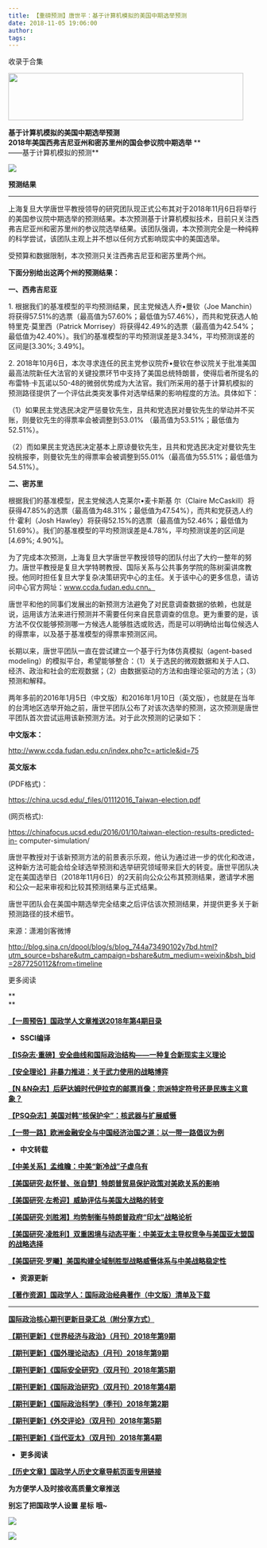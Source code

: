 ```yaml
---
title: 【重磅预测】唐世平：基于计算机模拟的美国中期选举预测
date: 2018-11-05 19:06:00
author: 
tags: 
---
```



收录于合集

<img src='/images/3553/2.gif' width='473' height='95' />

  

**基于计算机模拟的美国中期选举预测**  
 **2018年美国西弗吉尼亚州和密苏里州的国会参议院中期选举** **  
——基于计算机模拟的预测**

![](/images/3553/3.jpeg)

 **预测结果**

  

 ****

上海复旦大学唐世平教授领导的研究团队现正式公布其对于2018年11月6日将举行的美国参议院中期选举的预测结果。本次预测基于计算机模拟技术，目前只关注西弗吉尼亚州和密苏里州的参议院选举结果。该团队强调，本次预测完全是一种纯粹的科学尝试，该团队主观上并不想以任何方式影响现实中的美国选举。

  

受预算和数据限制，本次预测只关注西弗吉尼亚和密苏里两个州。

  

 **下面分别给出这两个州的预测结果：**

  

 **一、西弗吉尼亚**

  

1\. 根据我们的基准模型的平均预测结果，民主党候选人乔•曼钦（Joe
Manchin）将获得57.51%的选票（最高值为57.60%；最低值为57.46%），而共和党获选人帕特里克·莫里西（Patrick
Morrisey）将获得42.49%的选票（最高值为42.54%；最低值为42.40%）。我们的基准模型的平均预测误差是3.34%，平均预测误差的区间是[3.30%;
3.49%]。

  

2\.
2018年10月6日，本次寻求连任的民主党参议院乔•曼钦在参议院关于批准美国最高法院新任大法官的关键投票环节中支持了美国总统特朗普，使得后者所提名的布雷特·卡瓦诺以50-48的微弱优势成为大法官。我们所采用的基于计算机模拟的预测路径提供了一个评估此类突发事件对选举结果的影响程度的方法。具体如下：

  

（1）如果民主党选民决定严惩曼钦先生，且共和党选民对曼钦先生的举动并不买账，则曼钦先生的得票率会被调整到53.01%
（最高值为53.51%；最低值为52.51%）。

  

（2）而如果民主党选民决定基本上原谅曼钦先生，且共和党选民决定对曼钦先生投桃报李，则曼钦先生的得票率会被调整到55.01%（最高值为55.51%；最低值为54.51%）。

  

 **二、密苏里**

  

根据我们的基准模型，民主党候选人克莱尔•麦卡斯基 尔（Claire
McCaskill）将获得47.85%的选票（最高值为48.31%；最低值为47.54%），而共和党获选人约什·霍利（Josh
Hawley）将获得52.15%的选票（最高值为52.46%；最低值为51.69%）。我们的基准模型的平均预测误差是4.78%，平均预测误差的区间是[4.69%;
4.90%]。

  

为了完成本次预测，上海复旦大学唐世平教授领导的团队付出了大约一整年的努力。唐世平教授是复旦大学特聘教授、国际关系与公共事务学院的陈树渠讲席教授。他同时担任复旦大学复杂决策研究中心的主任。关于该中心的更多信息，请访问中心官方网址：www.ccda.fudan.edu.cnn。

  

唐世平和他的同事们发展出的新预测方法避免了对民意调查数据的依赖，也就是说，运用该方法来进行预测并不需要任何来自民意调查的信息。更为重要的是，该方法不仅仅能够预测哪一方候选人能够胜选或败选，而是可以明确给出每位候选人的得票率，以及基于基准模型的得票率预测区间。

  

长期以来，唐世平团队一直在尝试建立一个基于行为体仿真模拟（agent-based
modeling）的模拟平台，希望能够整合：（1）关于选民的微观数据和关于人口、经济、政治和社会的宏观数据；（2）由数据驱动的方法和由理论驱动的方法；（3）预测和解释。

  

两年多前的2016年1月5日（中文版）和2016年1月10日（英文版），也就是在当年的台湾地区选举开始之前，唐世平团队公布了对该次选举的预测，这次预测是唐世平团队首次尝试运用该新预测方法。对于此次预测的记录如下：

  

 **中文版本：**

http://www.ccda.fudan.edu.cn/index.php?c=article&id=75

  

 **英文版本**

(PDF格式)：

https://china.ucsd.edu/_files/01112016_Taiwan-election.pdf

  

(网页格式):  

https://chinafocus.ucsd.edu/2016/01/10/taiwan-election-results-predicted-in-
computer-simulation/

  

唐世平教授对于该新预测方法的前景表示乐观，他认为通过进一步的优化和改进，这种新方法可能会给全球选举预测和选举研究领域带来巨大的转变。唐世平团队决定在美国选举日（2018年11月6日）的2天前向公众公布其预测结果，邀请学术圈和公众一起来审视和比较其预测结果与正式结果。

  

唐世平团队会在美国中期选举完全结束之后评估该次预测结果，并提供更多关于新预测路径的技术细节。

  

来源：潇湘剑客微博

http://blog.sina.cn/dpool/blog/s/blog_744a73490102y7bd.html?utm_source=bshare&utm_campaign=bshare&utm_medium=weixin&bsh_bid=2877250112&from=timeline

  

更多阅读

 **  
**

**[【一周预告】国政学人文章推送2018年第4期目录](http://mp.weixin.qq.com/s?__biz=MzI3MTYzMzE5Mw==&mid=2247487678&idx=1&sn=76b6945e922bfb28c5917699094ad7aa&chksm=eb3f8ef8dc4807ee7ed5a83cae37d667af02244d10b2f5149768756a50cc18bcf3728c321281&scene=21#wechat_redirect)**

  *  **SSCI编译**

[
**【IS杂志·重磅】安全曲线和国际政治结构——一种复合新现实主义理论**](http://mp.weixin.qq.com/s?__biz=MzI3MTYzMzE5Mw==&mid=2247487659&idx=1&sn=bd7d146a3266120a794902b33270f9a2&chksm=eb3f8eeddc4807fb6179680eede749bf86356d8c06467a87079eb2785e5a12f2d0ff47ce4201&scene=21#wechat_redirect)  

[
**【安全理论】非暴力推进：关于武力使用的战略博弈**](http://mp.weixin.qq.com/s?__biz=MzI3MTYzMzE5Mw==&mid=2247487672&idx=1&sn=5b36fc17eb99fe8bd2756532062c6b0a&chksm=eb3f8efedc4807e857915d298821b0dedbbbb4f109ce6fdd313fcde69116f84da75e371bd79e&scene=21#wechat_redirect)  

[ **【N
&N杂志】后萨达姆时代伊拉克的邮票肖像：宗派特定符号还是民族主义意象？**](http://mp.weixin.qq.com/s?__biz=MzI3MTYzMzE5Mw==&mid=2247487667&idx=1&sn=ff2d4f3a23814d03889818995015b515&chksm=eb3f8ef5dc4807e3b1a5786627e8ae6f159d0c58d1f0917c92b9d70975ab308b9b4880e00316&scene=21#wechat_redirect)

[
**【PSQ杂志】美国对韩“核保护伞”：核武器与扩展威慑**](http://mp.weixin.qq.com/s?__biz=MzI3MTYzMzE5Mw==&mid=2247487647&idx=1&sn=5febe6bd8873059dce70669466e529b4&chksm=eb3f8ed9dc4807cf793c604aa2c2e3224cbd697bf8ea02dba0307ba9706e5a08a1a98998b92d&scene=21#wechat_redirect)  

[
**【一带一路】欧洲金融安全与中国经济治国之道：以一带一路倡议为例**](http://mp.weixin.qq.com/s?__biz=MzI3MTYzMzE5Mw==&mid=2247487652&idx=1&sn=c072c12e0a76bb96c2f9b615676d07d6&chksm=eb3f8ee2dc4807f4259a71ab3a3583f379a619b624c59dd51684e99c5a7986668947335447a8&scene=21#wechat_redirect)  

  

  *  **中文转载**  

[
**【中美关系】孟维瞻：中美“新冷战”子虚乌有**](http://mp.weixin.qq.com/s?__biz=MzI3MTYzMzE5Mw==&mid=2247487628&idx=1&sn=d7cb530fed06ef298261c964aa296cd7&chksm=eb3f8ecadc4807dc4dc4998766ecde15b913df97fc36ec55319745a19966d9b773ccdb1c1879&scene=21#wechat_redirect)  

[
**【美国研究·赵怀普、张自楚】特朗普贸易保护政策对美欧关系的影响**](http://mp.weixin.qq.com/s?__biz=MzI3MTYzMzE5Mw==&mid=2247487613&idx=2&sn=584937c49b36e86dbd7c9879ea072d21&chksm=eb3f8e3bdc48072d7dee2256e2394e19fc8634983a735df19c51f2b41f0b03337a8d28e392b8&scene=21#wechat_redirect)

[
**【美国研究·左希迎】威胁评估与美国大战略的转变**](http://mp.weixin.qq.com/s?__biz=MzI3MTYzMzE5Mw==&mid=2247487604&idx=2&sn=5c19b94f64386c075f32516adc033f28&chksm=eb3f8e32dc4807241a826c8b06e4e31d0490a7a896b0ef8e875cf25aac2d4270bc30a69f0a29&scene=21#wechat_redirect)  

[
**【美国研究·刘胜湘】均势制衡与特朗普政府“印太”战略论析**](http://mp.weixin.qq.com/s?__biz=MzI3MTYzMzE5Mw==&mid=2247487597&idx=2&sn=6b138e6c01b1ba0c16d719306210b32c&chksm=eb3f8e2bdc48073d537fec6e827eb36988016f69ff0d9b274dc10147cbd9faa82a893f203423&scene=21#wechat_redirect)  

[
**【美国研究·凌胜利】双重困境与动态平衡：中美亚太主导权竞争与美国亚太盟国的战略选择**](http://mp.weixin.qq.com/s?__biz=MzI3MTYzMzE5Mw==&mid=2247487583&idx=2&sn=62370dd97cf85edbc03b990217988207&chksm=eb3f8e19dc48070fb38a55b6ec0dfdbadd624405e7ca0e66b50e2512bfa0abe04c95d1cf2816&scene=21#wechat_redirect)

[
**【美国研究·罗曦】美国构建全域制胜型战略威慑体系与中美战略稳定性**](http://mp.weixin.qq.com/s?__biz=MzI3MTYzMzE5Mw==&mid=2247487572&idx=2&sn=bb44d85ce2c112fd5641e2117fad4747&chksm=eb3f8e12dc48070474a34f655d49252c12c71b555d626c12e516d17f9197f0c3e2f5703f5f31&scene=21#wechat_redirect)

  

  *  **资源更新**

[
**【著作资源】国政学人：国际政治经典著作（中文版）清单及下载**](http://mp.weixin.qq.com/s?__biz=MzI3MTYzMzE5Mw==&mid=2247487449&idx=1&sn=1cbff6df66f6abfc6a0d8c6ffb7009ae&chksm=eb3f919fdc481889044acba8452e2cbaf6ed889541c3064af97bf6548be462824b7aea112f0b&scene=21#wechat_redirect)
****

[
**国际政治核心期刊更新目录汇总（附分享方式）**](http://mp.weixin.qq.com/s?__biz=MzI3MTYzMzE5Mw==&mid=2247484304&idx=2&sn=6bd65ae62178d067902a7674b8841b69&chksm=eb3f9dd6dc4814c041f51573c393daeabbf39a9fa124ee182bbabf507c7355754a549dd3f332&scene=21#wechat_redirect)  

[
**【期刊更新】《世界经济与政治》（月刊）2018年第9期**](http://mp.weixin.qq.com/s?__biz=MzI3MTYzMzE5Mw==&mid=2247487647&idx=2&sn=f1646c1eec06dbbfee87201348237e2d&chksm=eb3f8ed9dc4807cfe5119fae16e693fed467ae54e94856aed556fadf063cddb5143a846b0b53&scene=21#wechat_redirect)  

[
**【期刊更新】《国外理论动态》（月刊）2018年第9期**](http://mp.weixin.qq.com/s?__biz=MzI3MTYzMzE5Mw==&mid=2247487647&idx=3&sn=73cbfaa50ca84ffd0c576729373e8b1a&chksm=eb3f8ed9dc4807cfc41e2eed3301022da824f0a3df18ad122c8b816ee713217d65f16e971d2c&scene=21#wechat_redirect)  

**[【期刊更新】《国际安全研究》（双月刊）2018年第5期](http://mp.weixin.qq.com/s?__biz=MzI3MTYzMzE5Mw==&mid=2247487559&idx=2&sn=d981d3914f57c8daa70484be2a873ecb&chksm=eb3f8e01dc480717e0bb55138b4fa2291796c53774e6f83d3daf38e2757ba8cf8e81eb36125f&scene=21#wechat_redirect)**

[
**【期刊更新】《国际政治研究》（双月刊）2018年第4期**](http://mp.weixin.qq.com/s?__biz=MzI3MTYzMzE5Mw==&mid=2247487474&idx=2&sn=4b0c6c06f4d2b852c9d9aed1afeae39e&chksm=eb3f91b4dc4818a290461b20d62f3ccac54ef6432db2cbf82cfd5961600c74d476dfa04b9c69&scene=21#wechat_redirect)  

[
**【期刊更新】《国际政治科学》（季刊）2018年第2期**](http://mp.weixin.qq.com/s?__biz=MzI3MTYzMzE5Mw==&mid=2247487439&idx=1&sn=bb9f43bef1e68428064566815a43d037&chksm=eb3f9189dc48189f3bd1698189f006312345082f6a4d27e47e782e3c92adeb5297fa67ec8f6c&scene=21#wechat_redirect)  

[
**【期刊更新】《外交评论》（双月刊）2018年第5期**](http://mp.weixin.qq.com/s?__biz=MzI3MTYzMzE5Mw==&mid=2247487429&idx=1&sn=1986edad6eb5d47560a84e32c11f89f5&chksm=eb3f9183dc48189519667431c6b64d912e4b73ba6bf8111add37d43c340d002e1592f8508f34&scene=21#wechat_redirect)  

[
**【期刊更新】《当代亚太》（双月刊）2018年第4期**](http://mp.weixin.qq.com/s?__biz=MzI3MTYzMzE5Mw==&mid=2247487381&idx=2&sn=cf70a4b1356c6233f4b4fbada9979050&chksm=eb3f91d3dc4818c585bdf85f0ba6e4f53fc2d2361ffd8456683d9966ea11bab7a764a990109a&scene=21#wechat_redirect)  

  * **更多阅读**

[
**【历史文章】国政学人历史文章导航页面专用链接**](http://mp.weixin.qq.com/s?__biz=MzI3MTYzMzE5Mw==&mid=2247487647&idx=4&sn=713bf729dca089516e8f304f88955380&chksm=eb3f8ed9dc4807cf89f3e211dd726289dd92edc62a6a8e19953bf2b366bbeffb59d285e95119&scene=21#wechat_redirect)  

  

 **为方便学人及时接收高质量文章推送**

 **别忘了把国政学人设置** **星标** **哦~**

  

![](/images/3553/4.gif)

![](/images/3553/5.gif)

